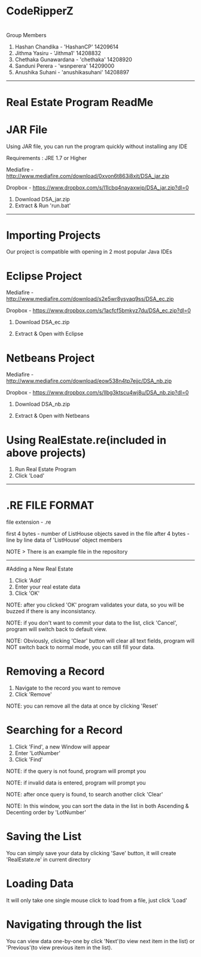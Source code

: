 # CodeRipperZ
#
Group Members
  1. Hashan Chandika - 'HashanCP'            14209614
  2. Jithma Yasiru - 'Jithma1'               14208832
  3. Chethaka Gunawardana - 'chethaka'       14208920
  4. Sanduni Perera - 'wsnperera'            14209000
  5. Anushika Suhani - 'anushikasuhani'      14208897

---------------------------------------------------------------------

# Real Estate Program ReadMe

# JAR File

Using JAR file, you can run the program quickly without installing any IDE

Requirements : JRE 1.7 or Higher

Mediafire - http://www.mediafire.com/download/0xvon6t863i8xit/DSA_jar.zip

Dropbox - https://www.dropbox.com/s/l1lcbq4nayaxwip/DSA_jar.zip?dl=0

1. Download DSA_jar.zip
2. Extract & Run 'run.bat'

---------------------------------------------------------------------

# Importing Projects

Our project is compatible with opening in 2 most popular Java IDEs

# Eclipse Project

Mediafire - http://www.mediafire.com/download/s2e5wr8ysyaq9ss/DSA_ec.zip

Dropbox - https://www.dropbox.com/s/1acfcf5bmkyz7du/DSA_ec.zip?dl=0

1. Download DSA_ec.zip

2. Extract & Open with Eclipse

# Netbeans Project

Mediafire - http://www.mediafire.com/download/eow538n4tp7ejjc/DSA_nb.zip

Dropbox - https://www.dropbox.com/s/llbg3ktscu4wj8u/DSA_nb.zip?dl=0

1. Download DSA_nb.zip

2. Extract & Open with Netbeans

# Using RealEstate.re(included in above projects)
1. Run Real Estate Program
2. Click 'Load'

---------------------------------------------------------------------

# .RE FILE FORMAT

file extension - .re

first 4 bytes - number of ListHouse objects saved in the file
after 4 bytes - line by line data of 'ListHouse' object members

NOTE > There is an example file in the repository

---------------------------------------------------------------------

#Adding a New Real Estate

1. Click 'Add'
2. Enter your real estate data
3. Click 'OK'

NOTE: after you clicked 'OK' program validates your data, so you will be buzzed if there is any inconsistancy.

NOTE: if you don't want to commit your data to the list, click 'Cancel', program will switch back to default view.

NOTE: Obviously, clicking 'Clear' button will clear all text fields, program will NOT switch back to normal mode, you can still fill your data.

# Removing a Record

1. Navigate to the record you want to remove
2. Click 'Remove'

NOTE: you can remove all the data at once by clicking 'Reset'

# Searching for a Record

1. Click 'Find', a new Window will appear
2. Enter 'LotNumber'
3. Click 'Find'

NOTE: if the query is not found, program will prompt you

NOTE: if invalid data is entered, program will prompt you

NOTE: after once query is found, to search another click 'Clear'

NOTE: In this window, you can sort the data in the list in both Ascending & Decenting order by 'LotNumber'

# Saving the List

You can simply save your data by clicking 'Save' button, it will create 'RealEstate.re' in current directory

# Loading Data

It will only take one single mouse click to load from a file, just click 'Load'

# Navigating through the list

You can view data one-by-one by click 'Next'(to view next item in the list) or 'Previous'(to view previous item in the list).

